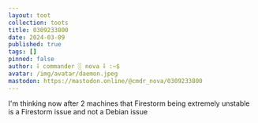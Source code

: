 ```yaml
---
layout: toot
collection: toots
title: 0309233800
date: 2024-03-09
published: true
tags: []
pinned: false
author: ⸸ commander ░ nova ⸸ :~$
avatar: /img/avatar/daemon.jpeg
mastodon: https://mastodon.online/@cmdr_nova/0309233800
---
```


I'm thinking now after 2 machines that Firestorm being extremely unstable is a Firestorm issue and not a Debian issue
